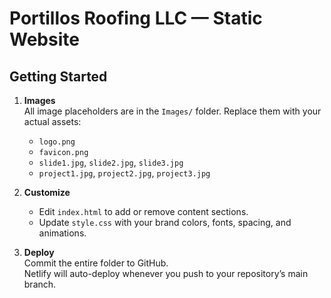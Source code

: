 # Portillos Roofing LLC — Static Website

## Getting Started

1. **Images**  
   All image placeholders are in the `Images/` folder. Replace them with your actual assets:
   - `logo.png`
   - `favicon.png`
   - `slide1.jpg`, `slide2.jpg`, `slide3.jpg`
   - `project1.jpg`, `project2.jpg`, `project3.jpg`

2. **Customize**  
   - Edit `index.html` to add or remove content sections.  
   - Update `style.css` with your brand colors, fonts, spacing, and animations.

3. **Deploy**  
   Commit the entire folder to GitHub.  
   Netlify will auto-deploy whenever you push to your repository’s main branch.
